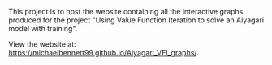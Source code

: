 This project is to host the website containing all the interactive graphs produced for the project "Using Value Function Iteration to solve an Aiyagari model with training".

View the website at: https://michaelbennett99.github.io/Aiyagari_VFI_graphs/.
